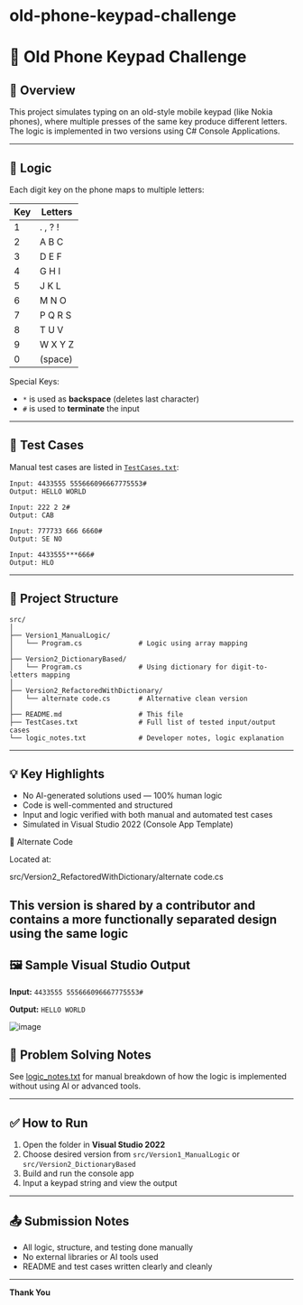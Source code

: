 # old-phone-keypad-challenge
# 📱 Old Phone Keypad Challenge

## 🚀 Overview
This project simulates typing on an old-style mobile keypad (like Nokia phones), where multiple presses of the same key produce different letters. The logic is implemented in two versions using C# Console Applications.

---

## 🧠 Logic
Each digit key on the phone maps to multiple letters:

| Key | Letters   |
|-----|-----------|
| 1   | . , ? !   |
| 2   | A B C     |
| 3   | D E F     |
| 4   | G H I     |
| 5   | J K L     |
| 6   | M N O     |
| 7   | P Q R S   |
| 8   | T U V     |
| 9   | W X Y Z   |
| 0   | (space)   |

Special Keys:
- `*` is used as **backspace** (deletes last character)
- `#` is used to **terminate** the input

---

## 🧪 Test Cases
Manual test cases are listed in [`TestCases.txt`](./src/TestCases.txt):

```
Input: 4433555 555666096667775553#
Output: HELLO WORLD

Input: 222 2 2#
Output: CAB

Input: 777733 666 6660#
Output: SE NO

Input: 4433555***666#
Output: HLO
```

---

## 🧰 Project Structure
```
src/
│
├── Version1_ManualLogic/
│   └── Program.cs              # Logic using array mapping
│
├── Version2_DictionaryBased/
│   └── Program.cs              # Using dictionary for digit-to-letters mapping
│
├── Version2_RefactoredWithDictionary/
│   └── alternate code.cs       # Alternative clean version 
│
├── README.md                   # This file
├── TestCases.txt               # Full list of tested input/output cases
└── logic_notes.txt             # Developer notes, logic explanation
```

---

## 💡 Key Highlights
- No AI-generated solutions used — 100% human logic
- Code is well-commented and structured
- Input and logic verified with both manual and automated test cases
- Simulated in Visual Studio 2022 (Console App Template)

🔁 Alternate Code

Located at:

src/Version2_RefactoredWithDictionary/alternate code.cs

This version is shared by a contributor and contains a more functionally separated design using the same logic
---

## 🖼️ Sample Visual Studio Output

**Input:** `4433555 555666096667775553#`

**Output:** `HELLO WORLD`

![image](https://github.com/user-attachments/assets/866e0652-fb4e-4c4e-8025-fb12f0b10d49)


## 🧠 Problem Solving Notes
See [logic_notes.txt](./logic_notes.txt) for manual breakdown of how the logic is implemented without using AI or advanced tools.

---

## ✅ How to Run

1. Open the folder in **Visual Studio 2022**
2. Choose desired version from `src/Version1_ManualLogic` or `src/Version2_DictionaryBased`
3. Build and run the console app
4. Input a keypad string and view the output

---

## 📤 Submission Notes
- All logic, structure, and testing done manually
- No external libraries or AI tools used
- README and test cases written clearly and cleanly

---

**Thank You**


